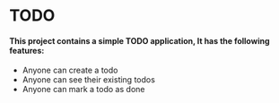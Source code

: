# TODO 
#### This project contains a simple TODO application, It has the following features: 

- Anyone can create a todo
- Anyone can see their existing todos
- Anyone can mark a todo as done

